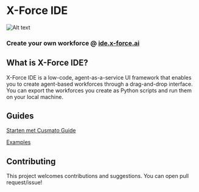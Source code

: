 # X-Force IDE

![Alt text](docs/image.png)

### Create your own workforce @ [ide.x-force.ai](https://ide.x-force.ai)

## What is X-Force IDE?

X-Force IDE is a low-code, agent-as-a-service UI framework that enables you to create agent-based workforces through a drag-and-drop interface. You can export the workforces you create as Python scripts and run them on your local machine.

## Guides

[Starten met Cusmato Guide](https://x-force.notion.site/Introduction-to-X-Force-IDE-b92c434802de4df6a58c83fd5d292c33)

[Examples](https://x-force.notion.site/Example-Workforces-fff4a8ee317c4e76b226fef321c098ba)

## Contributing

This project welcomes contributions and suggestions. You can open pull request/issue!
